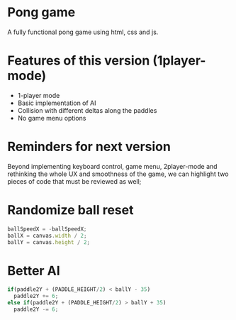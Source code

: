 # Pong game
A fully functional pong game using html, css and js.

# Features of this version (1player-mode)

- 1-player mode
- Basic implementation of AI
- Collision with different deltas along the paddles
- No game menu options

# Reminders for next version

Beyond implementing keyboard control, game menu, 2player-mode and rethinking the whole UX and smoothness of the game, we can highlight two pieces of code that must be reviewed as well;  

# Randomize ball reset

```js
ballSpeedX = -ballSpeedX;
ballX = canvas.width / 2;
ballY = canvas.height / 2;
```

# Better AI

```js
if(paddle2Y + (PADDLE_HEIGHT/2) < ballY - 35)
  paddle2Y += 6;
else if(paddle2Y + (PADDLE_HEIGHT/2) > ballY + 35)
  paddle2Y -= 6;
```
